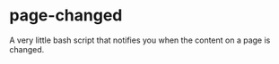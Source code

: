 page-changed
============

A very little bash script that notifies you when the content on a page is changed.
